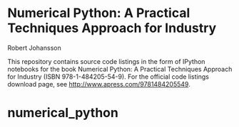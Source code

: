 # Numerical Python: A Practical Techniques Approach for Industry

Robert Johansson

This repository contains source code listings in the form of IPython notebooks for the book Numerical Python: A Practical Techniques Approach for Industry (ISBN 978-1-484205-54-9). For the official code listings download page, see http://www.apress.com/9781484205549.
# numerical_python
